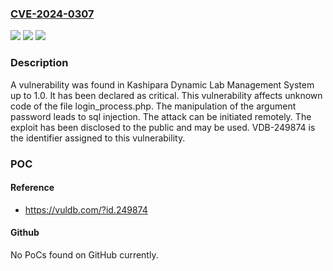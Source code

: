 ### [CVE-2024-0307](https://cve.mitre.org/cgi-bin/cvename.cgi?name=CVE-2024-0307)
![](https://img.shields.io/static/v1?label=Product&message=Dynamic%20Lab%20Management%20System&color=blue)
![](https://img.shields.io/static/v1?label=Version&message=%3D%201.0%20&color=brighgreen)
![](https://img.shields.io/static/v1?label=Vulnerability&message=CWE-89%20SQL%20Injection&color=brighgreen)

### Description

A vulnerability was found in Kashipara Dynamic Lab Management System up to 1.0. It has been declared as critical. This vulnerability affects unknown code of the file login_process.php. The manipulation of the argument password leads to sql injection. The attack can be initiated remotely. The exploit has been disclosed to the public and may be used. VDB-249874 is the identifier assigned to this vulnerability.

### POC

#### Reference
- https://vuldb.com/?id.249874

#### Github
No PoCs found on GitHub currently.

